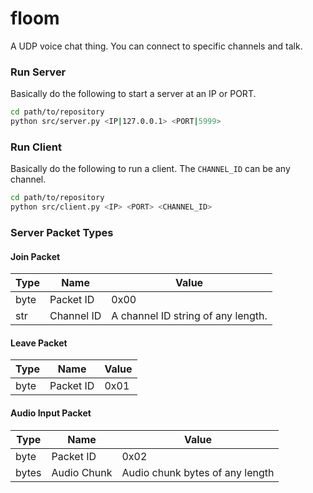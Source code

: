 # floom
A UDP voice chat thing. You can connect to specific channels and talk.

### Run Server
Basically do the following to start a server at an IP or PORT.
```sh
cd path/to/repository
python src/server.py <IP|127.0.0.1> <PORT|5999>
```

### Run Client
Basically do the following to run a client. The `CHANNEL_ID` can be any channel.
```sh
cd path/to/repository
python src/client.py <IP> <PORT> <CHANNEL_ID>
```

### Server Packet Types
#### Join Packet
| Type | Name | Value |
| - | - | - |
| byte | Packet ID | 0x00 |
| str | Channel ID | A channel ID string of any length. |
#### Leave Packet
| Type | Name | Value |
| - | - | - |
| byte | Packet ID | 0x01 |
#### Audio Input Packet
| Type | Name | Value |
| - | - | - |
| byte | Packet ID | 0x02 |
| bytes | Audio Chunk | Audio chunk bytes of any length |
